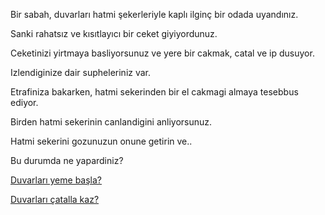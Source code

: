 Bir sabah, duvarları hatmi şekerleriyle kaplı ilginç bir odada uyandınız.

Sanki rahatsız ve kısıtlayıcı bir ceket giyiyordunuz.

Ceketinizi yirtmaya basliyorsunuz ve yere bir cakmak, catal ve ip dusuyor.

Izlendiginize dair supheleriniz var.

Etrafiniza bakarken, hatmi sekerinden bir el cakmagi almaya tesebbus ediyor.

Birden hatmi sekerinin canlandigini anliyorsunuz.

Hatmi sekerini gozunuzun onune getirin ve..

Bu durumda ne yapardiniz?

[Duvarları yeme başla?](../duvarlari-ye/duvarlari-ye.md)

[Duvarları çatalla kaz?](../catalla-kaz/catalla-kaz.md)
